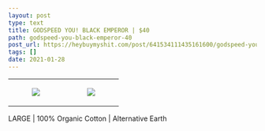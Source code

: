 ```yaml
---
layout: post
type: text
title: GODSPEED YOU! BLACK EMPEROR | $40
path: godspeed-you-black-emperor-40
post_url: https://heybuymyshit.com/post/641534111435161600/godspeed-you-black-emperor-40
tags: []
date: 2021-01-28
---
```




<table style="width:100%;"><tr><td style="vertical-align:top;">
      <figure class="tmblr-full" data-orig-height="2048" data-orig-width="1365" data-orig-src="https://concertshirts.netlify.app/shirts/0406/0406-01.jpg"><img src="https://64.media.tumblr.com/abd4115ee6aac100f79aebb632da4abe/5938650468a64486-0e/s540x810/ed3f82f06b899ee0ecb0780f3ae7c5f3d9accd42.jpg" data-orig-height="2048" data-orig-width="1365" data-orig-src="https://concertshirts.netlify.app/shirts/0406/0406-01.jpg"/></figure></td>
    <td style="vertical-align:top;">
      <figure class="tmblr-full" data-orig-height="2048" data-orig-width="1365" data-orig-src="https://concertshirts.netlify.app/shirts/0406/0406-02.jpg"><img src="https://64.media.tumblr.com/957eb13282a6a7072439b1ac644f3dcf/5938650468a64486-9a/s540x810/a052d6db1f007b41f74fe8e8e0185354738edeac.jpg" data-orig-height="2048" data-orig-width="1365" data-orig-src="https://concertshirts.netlify.app/shirts/0406/0406-02.jpg"/></figure></td>
  </tr></table><p>
  LARGE | 100% Organic Cotton | Alternative Earth
</p>
